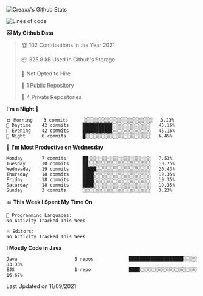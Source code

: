 ![Creaxx's Github Stats](https://github-readme-stats.vercel.app/api?username=CreaxxOG&show_icons=true&theme=dark)

<!--START_SECTION:waka-->
![Lines of code](https://img.shields.io/badge/From%20Hello%20World%20I%27ve%20Written-89565%20lines%20of%20code-blue)

**🐱 My Github Data** 

> 🏆 102 Contributions in the Year 2021
 > 
> 📦 325.8 kB Used in Github's Storage 
 > 
> 🚫 Not Opted to Hire
 > 
> 📜 1 Public Repository 
 > 
> 🔑 4 Private Repositories  
 > 
**I'm a Night 🦉** 

```text
🌞 Morning    3 commits      ░░░░░░░░░░░░░░░░░░░░░░░░░   3.23% 
🌆 Daytime    42 commits     ███████████░░░░░░░░░░░░░░   45.16% 
🌃 Evening    42 commits     ███████████░░░░░░░░░░░░░░   45.16% 
🌙 Night      6 commits      █░░░░░░░░░░░░░░░░░░░░░░░░   6.45%

```
📅 **I'm Most Productive on Wednesday** 

```text
Monday       7 commits      ██░░░░░░░░░░░░░░░░░░░░░░░   7.53% 
Tuesday      10 commits     ██░░░░░░░░░░░░░░░░░░░░░░░   10.75% 
Wednesday    19 commits     █████░░░░░░░░░░░░░░░░░░░░   20.43% 
Thursday     18 commits     ████░░░░░░░░░░░░░░░░░░░░░   19.35% 
Friday       18 commits     ████░░░░░░░░░░░░░░░░░░░░░   19.35% 
Saturday     18 commits     ████░░░░░░░░░░░░░░░░░░░░░   19.35% 
Sunday       3 commits      ░░░░░░░░░░░░░░░░░░░░░░░░░   3.23%

```


📊 **This Week I Spent My Time On** 

```text
💬 Programming Languages: 
No Activity Tracked This Week

🔥 Editors: 
No Activity Tracked This Week

```

**I Mostly Code in Java** 

```text
Java                     5 repos             ████████████████████░░░░░   83.33% 
EJS                      1 repo              ████░░░░░░░░░░░░░░░░░░░░░   16.67%

```



 Last Updated on 11/09/2021
<!--END_SECTION:waka-->
